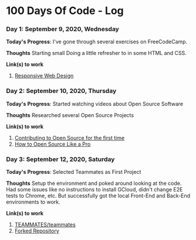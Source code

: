 # 100 Days Of Code - Log

### Day 1: September 9, 2020, Wednesday

**Today's Progress**: I've gone through several exercises on FreeCodeCamp.

**Thoughts** Starting small Doing a little refresher to in some HTML and CSS.

**Link(s) to work**
1. [Responsive Web Design](https://www.freecodecamp.org/learn)

### Day 2: September 10, 2020, Thursday

**Today's Progress**: Started watching videos about Open Source Software

**Thoughts** Researched several Open Source Projects

**Link(s) to work**
1. [Contributing to Open Source for the first time](https://www.youtube.com/watch?v=c6b6B9oN4Vg)
2. [How to Open Source Like a Pro](https://www.youtube.com/watch?v=MT6M_sqAuZo)

### Day 3: September 12, 2020, Saturday

**Today's Progress**: Selected Teammates as First Project

**Thoughts** Setup the environment and poked around looking at the code. Had some issues like no instructions to install GCloud, didn't change E2E tests to Chrome, etc. But successfully got the local Front-End and Back-End environments to work.

**Link(s) to work**
1. [TEAMMATES/teammates](https://github.com/TEAMMATES/teammates)
2. [Forked Repository](https://github.com/kandaaang/teammates)
